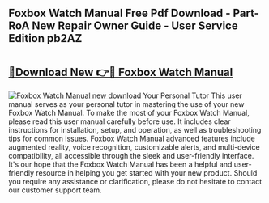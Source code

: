 ## Foxbox Watch Manual Free Pdf Download - Part-RoA New Repair Owner Guide - User Service Edition pb2AZ

# <h2><a href="http://cf16219.oget.top/?id=Foxbox+Watch+Manual">🔗Download New 👉🔴 Foxbox Watch Manual</a></h2>

[![Foxbox Watch Manual new download](https://i.imgur.com/5g1atiW.png)](http://cf16219.oget.top/?id=Foxbox+Watch+Manual)
Your Personal Tutor This user manual serves as your personal tutor in mastering the use of your new Foxbox Watch Manual. To make the most of your Foxbox Watch Manual, please read this user manual carefully before use. It includes clear instructions for installation, setup, and operation, as well as troubleshooting tips for common issues. Foxbox Watch Manual advanced features include augmented reality, voice recognition, customizable alerts, and multi-device compatibility, all accessible through the sleek and user-friendly interface. It's our hope that the Foxbox Watch Manual has been a helpful and user-friendly resource in helping you get started with your new product. Should you require any assistance or clarification, please do not hesitate to contact our customer support team.
